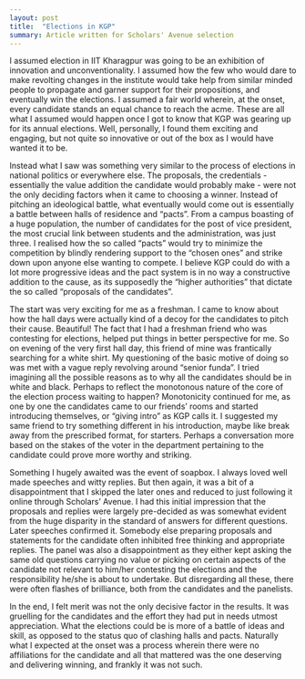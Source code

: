 ```yaml
---
layout: post
title:  "Elections in KGP"
summary: Article written for Scholars' Avenue selection
---
```


I assumed election in IIT Kharagpur was going to be an exhibition of innovation and unconventionality. I assumed how the few who would dare to make revolting changes in the institute would take help from similar minded people to propagate and garner support for their propositions, and eventually win the elections. I assumed a fair world wherein, at the onset, every candidate stands an equal chance to reach the acme. These are all what I assumed would happen once I got to know that KGP was gearing up for its annual elections. Well, personally, I found them exciting and engaging, but not quite so innovative or out of the box as I would have wanted it to be.

Instead what I saw was something very similar to the process of elections in national politics or everywhere else. The proposals, the credentials - essentially the value addition the candidate would probably make - were not the only deciding factors when it came to choosing a winner. Instead of pitching an ideological battle, what eventually would come out is essentially a battle between halls of residence and “pacts”. From a campus boasting of a huge population, the number of candidates for the post of vice president, the most crucial link between students and the administration, was just three. I realised how the so called “pacts” would try to minimize the competition by blindly rendering support to the “chosen ones” and strike down upon anyone else wanting to compete. I believe KGP could do with a lot more progressive ideas and the pact system is in no way a constructive addition to the cause, as its supposedly the “higher authorities” that dictate the so called “proposals of the candidates”.

The start was very exciting for me as a freshman. I came to know about how the hall days were actually kind of a decoy for the candidates to pitch their cause. Beautiful! The fact that I had a freshman friend who was contesting for elections, helped put things in better perspective for me. So on evening of the very first hall day, this friend of mine was frantically searching for a white shirt. My questioning of the basic motive of doing so was met with a vague reply revolving around “senior funda”. I tried imagining all the possible reasons as to why all the candidates should be in white and black. Perhaps to reflect the monotonous nature of the core of the election process waiting to happen? Monotonicity continued for me, as one by one the candidates came to our friends’ rooms and started introducing themselves, or “giving intro” as KGP calls it. I suggested my same friend to try something different in his introduction, maybe like break away from the prescribed format, for starters. Perhaps a conversation more based on the stakes of the voter in the department pertaining to the candidate could prove more worthy and striking.

Something I hugely awaited was the event of soapbox. I always loved well made speeches and witty replies. But then again, it was a bit of a disappointment that I skipped the later ones and reduced to just following it online through Scholars’ Avenue. I had this initial impression that the proposals and replies were largely pre-decided as was somewhat evident from the huge disparity in the standard of answers for different questions. Later speeches confirmed it. Somebody else preparing proposals and statements for the candidate often inhibited free thinking and appropriate replies. The panel was also a disappointment as they either kept asking the same old questions carrying no value or picking on certain aspects of the candidate not relevant to him/her contesting the elections and the responsibility he/she is about to undertake. But disregarding all these, there were often flashes of brilliance, both from the candidates and the panelists.

In the end, I felt merit was not the only decisive factor in the results. It was gruelling for the candidates and the effort they had put in needs utmost appreciation. What the elections could be is more of a battle of ideas and skill, as opposed to the status quo of clashing halls and pacts. Naturally what I expected at the onset was a process wherein there were no affiliations for the candidate and all that mattered was the one deserving and delivering winning, and frankly it was not such.
